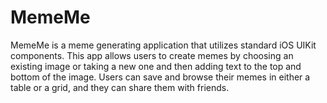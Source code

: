 # MemeMe
MemeMe is a meme generating application that utilizes standard iOS UIKit components. This app allows users to create memes by choosing an existing image or taking a new one and then adding text to the top and bottom of the image. Users can save and browse their memes in either a table or a grid, and they can share them with friends.
